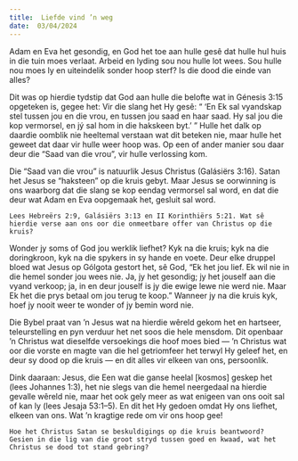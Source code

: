 ```yaml
---
title:  Liefde vind ’n weg
date:  03/04/2024
---
```


Adam en Eva het gesondig, en God het toe aan hulle gesê dat hulle hul huis in die tuin moes verlaat. Arbeid en lyding sou nou hulle lot wees. Sou hulle nou moes ly en uiteindelik sonder hoop sterf? Is die dood die einde van alles?

Dit was op hierdie tydstip dat God aan hulle die belofte wat in Génesis 3:15 opgeteken is, gegee het: Vir die slang het Hy gesê: “ ‘En Ek sal vyandskap stel tussen jou en die vrou, en tussen jou saad en haar saad. Hy sal jou die kop vermorsel, en jý sal hom in die hakskeen byt.’ ” Hulle het dalk op daardie oomblik nie heeltemal verstaan wat dit beteken nie, maar hulle het geweet dat daar vir hulle weer hoop was. Op een of ander manier sou daar deur die “Saad van die vrou”, vir hulle verlossing kom.

Die “Saad van die vrou” is natuurlik Jesus Christus (Galásiërs 3:16). Satan het Jesus se “haksteen” op die kruis gebyt. Maar Jesus se oorwinning is ons waarborg dat die slang se kop eendag vermorsel sal word, en dat die deur wat Adam en Eva oopgemaak het, gesluit sal word.

`Lees Hebreërs 2:9, Galásiërs 3:13 en II Korinthiërs 5:21. Wat sê hierdie verse aan ons oor die onmeetbare offer van Christus op die kruis?`

Wonder jy soms of God jou werklik liefhet? Kyk na die kruis; kyk na die doringkroon, kyk na die spykers in sy hande en voete. Deur elke druppel bloed wat Jesus op Gólgota gestort het, sê God, “Ek het jou lief. Ek wil nie in die hemel sonder jou wees nie. Ja, jy het gesondig; jy het jouself aan die vyand verkoop; ja, in en deur jouself is jy die ewige lewe nie werd nie.  Maar Ek het die prys betaal om jou terug te koop.” Wanneer jy na die kruis kyk, hoef jy nooit weer te wonder of jy bemin word nie.

Die Bybel praat van ’n Jesus wat na hierdie wêreld gekom het en hartseer, teleurstelling en pyn verduur het net soos die hele mensdom. Dit openbaar ’n Christus wat dieselfde versoekings die hoof moes bied — ’n Christus wat oor die vorste en magte van die hel getriomfeer het terwyl Hy geleef het, en deur sy dood op die kruis — en dit alles vir elkeen van ons, persoonlik.

Dink daaraan: Jesus, die Een wat die ganse heelal [kosmos] geskep het (lees Johannes 1:3), het nie slegs van die hemel neergedaal na hierdie gevalle wêreld nie, maar het ook gely meer as wat enigeen van ons ooit sal of kan ly (lees Jesaja 53:1–5). En dit het Hy gedoen omdat Hy ons liefhet, elkeen van ons. Wat ’n kragtige rede om vir ons hoop gee!

`Hoe het Christus Satan se beskuldigings op die kruis beantwoord? Gesien in die lig van die groot stryd tussen goed en kwaad, wat het Christus se dood tot stand gebring?`